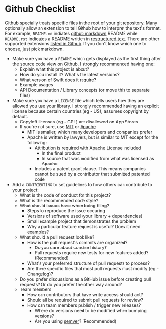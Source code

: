 # Github Checklist

Github specially treats specific files in the root of your git repository. Many
optionally allow an extension to tell Github how to interpret the text's
format. For example, `README.md` indiates [github markdown][markdown] README
while `README.rst` indicates a README written in [restructured
text][restructured]. There are other supported extensions [listed in
Github][gh-markup]. If you don't know which one to
choose, just pick markdown.

- Make sure you have a `README` which gets displayed as the first thing after
  the source code view on Github. I strongly recommended having one:
    - Explain what this project is about?
    - How do you install it? What's the latest versions?
    - What version of Swift does it require?
    - Example usages
    - API Documentation / Library concepts (or move this to separate files)
- Make sure you have a `LICENSE` file which tells users how they are allowed
  you use your library. I strongly recommended having an explicit license
  because certain countries (eg - US), assumes copyright by default.
    - Copyleft licenses (eg - GPL) are disallowed on App Stores
    - If you're not sure, use [MIT][mit] or [Apache][apache]
        - MIT is smaller, which many developers and companies prefer
        - Apache is written by lawyers, but is similar to MIT except for the following:
            - Attribution is required with Apache License included
                - In the final product
                - In source that was modified from what was licensed as Apache
            - Includes a patent grant clause. This means companies cannot be sued by a contributor that submitted patented code
- Add a `CONTRIBUTING` to set guidelines to how others can contribute to your project:
    - What is the code of conduct for this project?
    - What is the recommended code style?
    - What should issues have when being filing?
        - Steps to reproduce the issue occuring
        - Versions of software used (your library + dependencies)
        - Small example project that demonstrates the problem
        - Why a particular feature request is useful? Does it need examples?
    - What should a pull request look like?
        - How is the pull request's commits are organized?
            - Do you care about concise history?
            - Pull requests require new tests for new features added? (Recommended)
        - What's your preferred structure of pull requests to process?
        - Are there specific files that most pull requests must modify (eg - Changelog)?
    - Do you prefer discussions as a GitHub issue before creating pull
      requests? Or do you prefer the other way around?
    - Team members
        - How can contributors that have write access should act?
        - Should all be required to submit pull requests for review?
        - How can team members publish / trigger new releases?
            - Where do versions need to be modified when bumping versions?
            - Are you using [semver][semver]? (Recommended)

[gh-markup]: https://github.com/github/markup
[markdown]: https://help.github.com/articles/basic-writing-and-formatting-syntax/
[restructured]: http://docutils.sourceforge.net/rst.html
[semver]: http://semver.org/
[mit]: https://opensource.org/licenses/MIT
[apache]: https://opensource.org/licenses/Apache-2.0
[travis-ci]: https://docs.travis-ci.com/user/languages/objective-c
